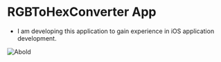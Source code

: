 # RGBToHexConverter App

- I am developing this application to gain experience in iOS application development.

![Abold](https://user-images.githubusercontent.com/49749125/130357901-836643ec-496d-47f4-b8b8-41dc0eb1cd1d.png)
